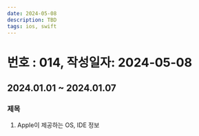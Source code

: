 ```yaml
---
date: 2024-05-08
description: TBD
tags: ios, swift
---
```

# 번호 : 014, 작성일자: 2024-05-08

## 2024.01.01 ~ 2024.01.07

### 제목

1. Apple이 제공하는 OS, IDE 정보


